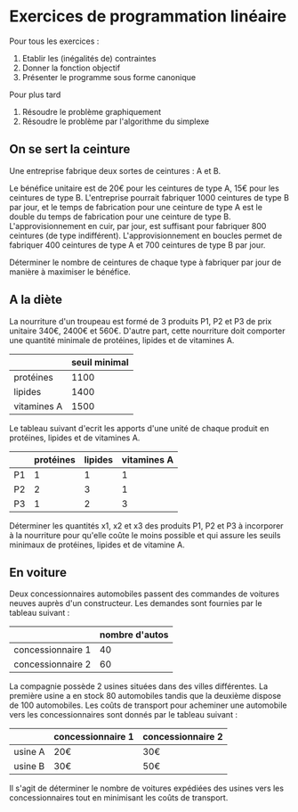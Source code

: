 # Exercices de programmation linéaire

Pour tous les exercices :
1. Etablir les (inégalités de) contraintes
1. Donner la fonction objectif
1. Présenter le programme sous forme canonique

Pour plus tard
1. Résoudre le problème graphiquement
1. Résoudre le problème par l'algorithme du simplexe


## On se sert la ceinture

Une entreprise fabrique deux sortes de ceintures : A et B.

Le bénéfice unitaire est de 20€ pour les ceintures de type A, 15€ pour les ceintures de type B. L'entreprise pourrait fabriquer 1000 ceintures de type B par jour, et le temps de fabrication pour une ceinture de type A est le double du temps de fabrication pour une ceinture de type B. L'approvisionnement en cuir, par jour, est suffisant pour fabriquer 800 ceintures (de type indifférent). L'approvisionnement en boucles permet de fabriquer 400 ceintures de type A et 700 ceintures de type B par jour.

Déterminer le nombre de ceintures de chaque type à fabriquer par jour de manière à maximiser le bénéfice. 

## A la diète

La nourriture d'un troupeau est formé de 3 produits P1, P2 et P3 de prix unitaire 340€, 2400€ et 560€. D'autre part, cette nourriture doit comporter une quantité minimale de protéines, lipides et de vitamines A.

| &nbsp; | seuil minimal|
|-|--------------|
| protéines | 1100 |
| lipides | 1400 |
| vitamines A | 1500 |

Le tableau suivant d'ecrit les apports d'une unité de chaque produit en protéines, lipides et de vitamines A.

| &nbsp; | protéines | lipides | vitamines A |
|-|-|-|-|
| P1 | 1 | 1 | 1 |
| P2 | 2 | 3 | 1 |
| P3 | 1 | 2 | 3 |

Déterminer les quantités x1, x2 et x3 des produits P1, P2 et P3 à incorporer à la nourriture pour qu'elle coûte le moins
possible et qui assure les seuils minimaux de protéines, lipides et de vitamine A.

## En voiture

Deux concessionnaires automobiles passent des commandes de voitures neuves auprès d'un constructeur. Les demandes sont fournies par le tableau suivant :

| &nbsp; | nombre d'autos |
|--------|----------------|
|concessionnaire 1 | 40 |
| concessionnaire 2 | 60 |

La compagnie possède 2 usines situées dans des villes différentes. La première usine a en stock 80 automobiles tandis que la deuxième dispose de 100 automobiles. Les coûts de transport pour acheminer une automobile vers les concessionnaires sont donnés par le tableau suivant :

| &nbsp; | concessionnaire 1 | concessionnaire 2 |
|--------|-------------------|-------------------|
| usine A | 20€ | 30€ |
| usine B | 30€ | 50€ |

Il s'agit de déterminer le nombre de voitures expédiées des usines vers les concessionnaires tout en minimisant les coûts de transport.
